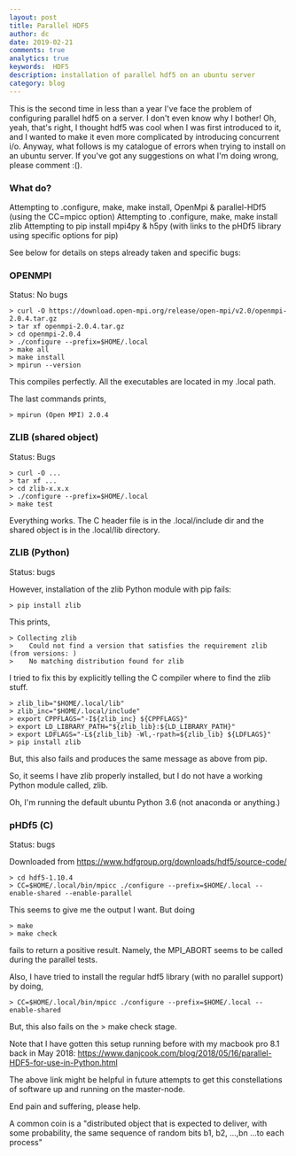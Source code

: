 ```yaml
---
layout: post
title: Parallel HDF5
author: dc
date: 2019-02-21
comments: true
analytics: true
keywords:  HDF5
description: installation of parallel hdf5 on an ubuntu server
category: blog
---
```


This is the second time in less than a year I've face the problem of configuring parallel hdf5 on a server. I don't even know why I bother! Oh, yeah, that's right, I thought hdf5 was cool when I was first introduced to it, and I wanted to make it even more complicated by introducing concurrent i/o. Anyway, what follows is my catalogue of errors when trying to install on an ubuntu server. If you've got any suggestions on what I'm doing wrong, please comment :().

### What do?

Attempting to .configure, make, make install, OpenMpi & parallel-HDf5 (using the CC=mpicc option)
Attempting to .configure, make, make install zlib
Attempting to pip install mpi4py & h5py (with links to the pHDf5 library using specific options for pip)

See below for details on steps already taken and specific bugs:

### OPENMPI
Status: No bugs
```
> curl -O https://download.open-mpi.org/release/open-mpi/v2.0/openmpi-2.0.4.tar.gz
> tar xf openmpi-2.0.4.tar.gz
> cd openmpi-2.0.4
> ./configure --prefix=$HOME/.local
> make all
> make install
> mpirun --version
```
This compiles perfectly. All the executables are located in my .local path.

The last commands prints,
```
> mpirun (Open MPI) 2.0.4
```
### ZLIB (shared object)
Status: Bugs
```
> curl -O ...
> tar xf ...
> cd zlib-x.x.x
> ./configure --prefix=$HOME/.local
> make test
```

Everything works. The C header file is in the .local/include dir and the shared object is in the .local/lib directory.

### ZLIB (Python)
Status: bugs

However, installation of the zlib Python module with pip fails:
```
> pip install zlib
```
This prints,
```
> Collecting zlib
>    Could not find a version that satisfies the requirement zlib (from versions: )
>    No matching distribution found for zlib
```
I tried to fix this by explicitly telling the C compiler where to find the zlib stuff.
```
> zlib_lib="$HOME/.local/lib"
> zlib_inc="$HOME/.local/include"
> export CPPFLAGS="-I${zlib_inc} ${CPPFLAGS}"
> export LD_LIBRARY_PATH="${zlib_lib}:${LD_LIBRARY_PATH}"
> export LDFLAGS="-L${zlib_lib} -Wl,-rpath=${zlib_lib} ${LDFLAGS}"
> pip install zlib
```
But, this also fails and produces the same message as above from pip.

So, it seems I have zlib properly installed, but I do not have a working Python module called, zlib.

Oh, I'm running the default ubuntu Python 3.6 (not anaconda or anything.)

### pHDf5 (C)
Status: bugs

Downloaded from https://www.hdfgroup.org/downloads/hdf5/source-code/
```
> cd hdf5-1.10.4
> CC=$HOME/.local/bin/mpicc ./configure --prefix=$HOME/.local --enable-shared --enable-parallel
```
This seems to give me the output I want. But doing
```
> make
> make check
```
fails to return a positive result. Namely, the MPI_ABORT seems to be called during the parallel tests.

Also, I have tried to install the regular hdf5 library (with no parallel support) by doing,
```
> CC=$HOME/.local/bin/mpicc ./configure --prefix=$HOME/.local --enable-shared
```
But, this also fails on the > make check stage.

Note that I have gotten this setup running before with my macbook pro 8.1 back in May 2018:
https://www.danjcook.com/blog/2018/05/16/parallel-HDF5-for-use-in-Python.html

The above link might be helpful in future attempts to get this constellations of software up and running on the master-node.

End pain and suffering, please help.



A common coin is a "distributed object that is expected to deliver, with some probability, the same sequence of random bits b1, b2, ...,bn ...to each process"

